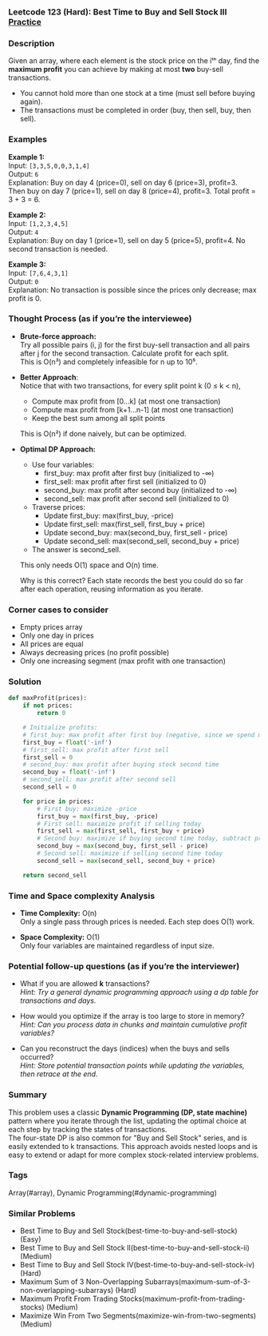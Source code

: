 ### Leetcode 123 (Hard): Best Time to Buy and Sell Stock III [Practice](https://leetcode.com/problems/best-time-to-buy-and-sell-stock-iii)

### Description  
Given an array, where each element is the stock price on the iᵗʰ day, find the **maximum profit** you can achieve by making at most **two** buy-sell transactions.  
- You cannot hold more than one stock at a time (must sell before buying again).
- The transactions must be completed in order (buy, then sell, buy, then sell).

### Examples  

**Example 1:**  
Input: `[3,3,5,0,0,3,1,4]`  
Output: `6`  
Explanation: Buy on day 4 (price=0), sell on day 6 (price=3), profit=3.  
Then buy on day 7 (price=1), sell on day 8 (price=4), profit=3. Total profit = 3 + 3 = 6.

**Example 2:**  
Input: `[1,2,3,4,5]`  
Output: `4`  
Explanation: Buy on day 1 (price=1), sell on day 5 (price=5), profit=4. No second transaction is needed.

**Example 3:**  
Input: `[7,6,4,3,1]`  
Output: `0`  
Explanation: No transaction is possible since the prices only decrease; max profit is 0.


### Thought Process (as if you’re the interviewee)  
- **Brute-force approach:**  
  Try all possible pairs (i, j) for the first buy-sell transaction and all pairs after j for the second transaction. Calculate profit for each split.  
  This is O(n³) and completely infeasible for n up to 10⁵.

- **Better Approach**:  
  Notice that with two transactions, for every split point k (0 ≤ k < n),  
  - Compute max profit from [0...k] (at most one transaction)
  - Compute max profit from [k+1...n-1] (at most one transaction)
  - Keep the best sum among all split points

  This is O(n²) if done naively, but can be optimized.

- **Optimal DP Approach:**  
  - Use four variables:
    - first_buy: max profit after first buy (initialized to -∞)
    - first_sell: max profit after first sell (initialized to 0)
    - second_buy: max profit after second buy (initialized to -∞)
    - second_sell: max profit after second sell (initialized to 0)
  - Traverse prices:
    - Update first_buy: max(first_buy, -price)
    - Update first_sell: max(first_sell, first_buy + price)
    - Update second_buy: max(second_buy, first_sell - price)
    - Update second_sell: max(second_sell, second_buy + price)
  - The answer is second_sell.

  This only needs O(1) space and O(n) time.

  Why is this correct? Each state records the best you could do so far after each operation, reusing information as you iterate.

### Corner cases to consider  
- Empty prices array
- Only one day in prices
- All prices are equal
- Always decreasing prices (no profit possible)
- Only one increasing segment (max profit with one transaction)

### Solution

```python
def maxProfit(prices):
    if not prices:
        return 0

    # Initialize profits:
    # first_buy: max profit after first buy (negative, since we spend money)
    first_buy = float('-inf')
    # first_sell: max profit after first sell
    first_sell = 0
    # second_buy: max profit after buying stock second time
    second_buy = float('-inf')
    # second_sell: max profit after second sell
    second_sell = 0

    for price in prices:
        # First buy: maximize -price
        first_buy = max(first_buy, -price)
        # First sell: maximize profit if selling today
        first_sell = max(first_sell, first_buy + price)
        # Second buy: maximize if buying second time today, subtract price from first_sell
        second_buy = max(second_buy, first_sell - price)
        # Second sell: maximize if selling second time today
        second_sell = max(second_sell, second_buy + price)

    return second_sell
```

### Time and Space complexity Analysis  

- **Time Complexity:** O(n)  
  Only a single pass through prices is needed. Each step does O(1) work.

- **Space Complexity:** O(1)  
  Only four variables are maintained regardless of input size.

### Potential follow-up questions (as if you’re the interviewer)  

- What if you are allowed **k** transactions?  
  *Hint: Try a general dynamic programming approach using a dp table for transactions and days.*

- How would you optimize if the array is too large to store in memory?  
  *Hint: Can you process data in chunks and maintain cumulative profit variables?*

- Can you reconstruct the days (indices) when the buys and sells occurred?  
  *Hint: Store potential transaction points while updating the variables, then retrace at the end.*

### Summary
This problem uses a classic **Dynamic Programming (DP, state machine)** pattern where you iterate through the list, updating the optimal choice at each step by tracking the states of transactions.  
The four-state DP is also common for "Buy and Sell Stock" series, and is easily extended to k transactions. This approach avoids nested loops and is easy to extend or adapt for more complex stock-related interview problems.

### Tags
Array(#array), Dynamic Programming(#dynamic-programming)

### Similar Problems
- Best Time to Buy and Sell Stock(best-time-to-buy-and-sell-stock) (Easy)
- Best Time to Buy and Sell Stock II(best-time-to-buy-and-sell-stock-ii) (Medium)
- Best Time to Buy and Sell Stock IV(best-time-to-buy-and-sell-stock-iv) (Hard)
- Maximum Sum of 3 Non-Overlapping Subarrays(maximum-sum-of-3-non-overlapping-subarrays) (Hard)
- Maximum Profit From Trading Stocks(maximum-profit-from-trading-stocks) (Medium)
- Maximize Win From Two Segments(maximize-win-from-two-segments) (Medium)